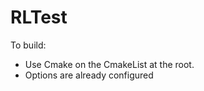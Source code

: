 # RLTest

To build:
  - Use Cmake on the CmakeList at the root.
  - Options are already configured
 
